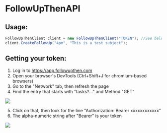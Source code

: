 # FollowUpThenAPI


## Usage:

```csharp
FollowUpThenClient client = new FollowUpThenClient("TOKEN"); //See below for getting your token
client.CreateFollowUp("4pm", "This is a test subject");
```

## Getting your token:

1. Log in to https://app.followupthen.com
2. Open your browser's DevTools (Ctrl+Shift+J for chromium-based browsers)
3. Go to the "Network" tab, then refresh the page
4. Find the entry that starts with "tasks?..." and Method "GET"

![](https://i.imgur.com/MlD0eg5.png)

5. Click on that, then look for the line "Authorization: Bearer xxxxxxxxxxxx"
6. The alpha-numeric string after "Bearer" is your token

![](https://i.imgur.com/3fw46Pj.png)
